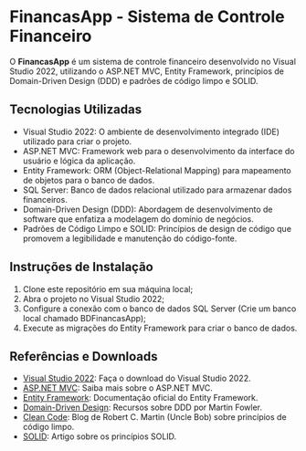 # FinancasApp - Sistema de Controle Financeiro

O **FinancasApp** é um sistema de controle financeiro desenvolvido no Visual Studio 2022, utilizando o ASP.NET MVC, Entity Framework, princípios de Domain-Driven Design (DDD) e padrões de código limpo e SOLID.

## Tecnologias Utilizadas

- Visual Studio 2022: O ambiente de desenvolvimento integrado (IDE) utilizado para criar o projeto.
- ASP.NET MVC: Framework web para o desenvolvimento da interface do usuário e lógica da aplicação.
- Entity Framework: ORM (Object-Relational Mapping) para mapeamento de objetos para o banco de dados.
- SQL Server: Banco de dados relacional utilizado para armazenar dados financeiros.
- Domain-Driven Design (DDD): Abordagem de desenvolvimento de software que enfatiza a modelagem do domínio de negócios.
- Padrões de Código Limpo e SOLID: Princípios de design de código que promovem a legibilidade e manutenção do código-fonte.

## Instruções de Instalação

1. Clone este repositório em sua máquina local;
2. Abra o projeto no Visual Studio 2022;
3. Configure a conexão com o banco de dados SQL Server (Crie um banco local chamado BDFinancasApp);
4. Execute as migrações do Entity Framework para criar o banco de dados.

## Referências e Downloads

- [Visual Studio 2022](https://visualstudio.microsoft.com/pt-br/downloads/): Faça o download do Visual Studio 2022.
- [ASP.NET MVC](https://dotnet.microsoft.com/apps/aspnet/mvc): Saiba mais sobre o ASP.NET MVC.
- [Entity Framework](https://docs.microsoft.com/en-us/ef/): Documentação oficial do Entity Framework.
- [Domain-Driven Design](https://martinfowler.com/tags/domain%20driven%20design.html): Recursos sobre DDD por Martin Fowler.
- [Clean Code](https://blog.cleancoder.com/): Blog de Robert C. Martin (Uncle Bob) sobre princípios de código limpo.
- [SOLID](https://www.digitalocean.com/community/conceptual_articles/s-o-l-i-d-the-first-five-principles-of-object-oriented-design): Artigo sobre os princípios SOLID.